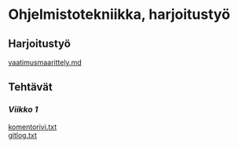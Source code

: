 # Ohjelmistotekniikka, harjoitustyö
## **Harjoitustyö**
[vaatimusmaarittely.md](dokumentaatio/vaatimusmaarittely.md)


## **Tehtävät**

### *Viikko 1*
[komentorivi.txt](laskarit/viikko1/komentorivi.txt)  
[gitlog.txt](laskarit/viikko1/gitlog.txt)


